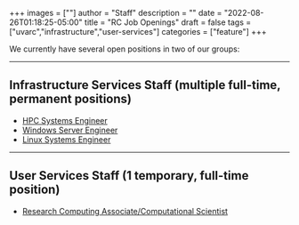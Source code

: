 +++
images = [""]
author = "Staff"
description = ""
date = "2022-08-26T01:18:25-05:00"
title = "RC Job Openings"
draft = false
tags = ["uvarc","infrastructure","user-services"]
categories = ["feature"]
+++

<p class=lead>We currently have several open positions in two of our groups:</p>

- - -

## Infrastructure Services Staff (multiple full-time, permanent positions)

- [HPC Systems Engineer](https://uva.wd1.myworkdayjobs.com/UVAJobs/job/Charlottesville-VA/HPC-System-Engineer_R0040037)
- [Windows Server Engineer](https://uva.wd1.myworkdayjobs.com/UVAJobs/job/Charlottesville-VA/Windows-Server-Engineer--Research-Computing_R0040018)
- [Linux Systems Engineer](https://uva.wd1.myworkdayjobs.com/UVAJobs/job/Charlottesville-VA/Linux-System-Engineer_R0040017)

- - -

## User Services Staff (1 temporary, full-time position)

- [Research Computing Associate/Computational Scientist](https://uva.wd1.myworkdayjobs.com/en-US/UVAJobs/job/Charlottesville-VA/Temporary-Computational-Scientist-and-System-Engineer-Pool_R0039912)









